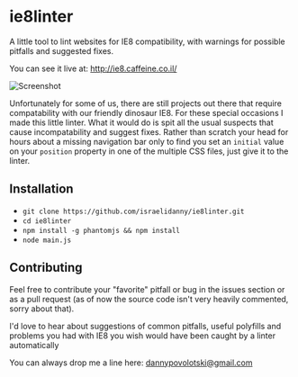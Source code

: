 # ie8linter
A little tool to lint websites for IE8 compatibility, with warnings for possible pitfalls and suggested fixes.

You can see it live at:
http://ie8.caffeine.co.il/

![Screenshot](https://raw.githubusercontent.com/israelidanny/ie8linter/master/screenshot.png)

Unfortunately for some of us, there are still projects out there that require compatability with our friendly dinosaur IE8. For these special occasions I made this little linter. What it would do is spit all the usual suspects that cause incompatability and suggest fixes. Rather than scratch your head for hours about a missing navigation bar only to find you set an `initial` value on your `position` property in one of the multiple CSS files, just give it to the linter.

## Installation
- `git clone https://github.com/israelidanny/ie8linter.git`
- `cd ie8linter`
- `npm install -g phantomjs && npm install`
- `node main.js`

## Contributing
Feel free to contribute your "favorite" pitfall or bug in the issues section or as a pull request (as of now the source code isn't very heavily commented, sorry about that).

I'd love to hear about suggestions of common pitfalls, useful polyfills and problems you had with IE8 you wish would have been caught by a linter automatically

You can always drop me a line here:
dannypovolotski@gmail.com
